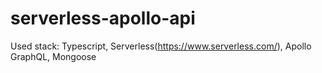 # serverless-apollo-api

Used stack: Typescript, Serverless(https://www.serverless.com/), Apollo GraphQL, Mongoose
